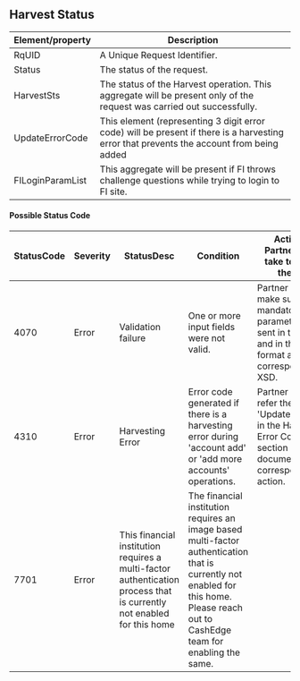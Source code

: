 ## Harvest Status


|Element/property|Description|
|--- |--- |
|RqUID|A Unique Request Identifier.|
|Status|The status of the request.|
|HarvestSts|The status of the Harvest operation. This aggregate will be present only of the request was carried out successfully.|
|UpdateErrorCode|This element (representing 3 digit error code) will be present if there is a harvesting error that prevents the account from being added|
|FILoginParamList|This aggregate will be present if FI throws challenge questions while trying to login to FI site.|

#### Possible Status Code

|StatusCode|Severity|StatusDesc|Condition|Action API Partner should take to resolve the error|
|--- |--- |--- |--- |--- |
|4070|Error|Validation failure|One or more input fields were not valid.|Partner should make sure the mandatory parameters are sent in the request and in the defined format as in the corresponding XSD.|
|4310|Error|Harvesting Error|Error code generated if there is a harvesting error during 'account add' or 'add more accounts' operations.|Partner should refer the returned 'UpdateErrorCode' in the Harvester Error Codes section of this document for corresponding action.|
|7701|Error|This financial institution requires a multi-factor authentication process that is currently not enabled for this home|The financial institution requires an image based multi-factor authentication that is currently not enabled for this home. Please reach out to CashEdge team for enabling the same.||
